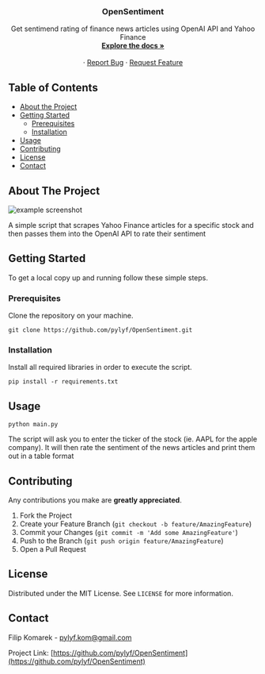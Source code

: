 
<br />
<p align="center">


  <h3 align="center">OpenSentiment</h3>

  <p align="center">
    Get sentimend rating of finance news articles using OpenAI API and Yahoo Finance
    <br />
    <a href="https://github.com/pylyf/OpenSentiment"><strong>Explore the docs »</strong></a>
    <br />
    <br />
    ·
    <a href="https://github.com/pylyf/OpenSentiment/issues">Report Bug</a>
    ·
    <a href="https://github.com/pylyf/OpenSentiment/issues">Request Feature</a>
  </p>
</p>



<!-- TABLE OF CONTENTS -->
## Table of Contents

* [About the Project](#about-the-project)
* [Getting Started](#getting-started)
  * [Prerequisites](#prerequisites)
  * [Installation](#installation)
* [Usage](#usage)
* [Contributing](#contributing)
* [License](#license)
* [Contact](#contact)



<!-- ABOUT THE PROJECT -->
## About The Project

![example screenshot]([https://github.com/pylyf/OpenSentiment/blob/master/screenshots/example.png](https://github.com/pylyf/OpenSentiment/blob/main/screenshots/screenshot.PNG))

A simple script that scrapes Yahoo Finance articles for a specific stock and then passes them into the OpenAI API to rate their sentiment
<!-- GETTING STARTED -->
## Getting Started

To get a local copy up and running follow these simple steps.

### Prerequisites

Clone the repository on your machine.
```
git clone https://github.com/pylyf/OpenSentiment.git
```

### Installation
 
Install all required libraries in order to execute the script.
```
pip install -r requirements.txt
```

<!-- USAGE EXAMPLES -->
## Usage
```
python main.py
```

The script will ask you to enter the ticker of the stock (ie. AAPL for the apple company).
It will then rate the sentiment of the news articles and print them out in a table format

<!-- CONTRIBUTING -->
## Contributing

Any contributions you make are **greatly appreciated**.

1. Fork the Project
2. Create your Feature Branch (`git checkout -b feature/AmazingFeature`)
3. Commit your Changes (`git commit -m 'Add some AmazingFeature'`)
4. Push to the Branch (`git push origin feature/AmazingFeature`)
5. Open a Pull Request

<!-- LICENSE -->
## License

Distributed under the MIT License. See `LICENSE` for more information.

<!-- CONTACT -->
## Contact

Filip Komarek - pylyf.kom@gmail.com

Project Link: [https://github.com/pylyf/OpenSentiment](https://github.com/pylyf/OpenSentiment)


<!-- MARKDOWN LINKS & IMAGES -->
<!-- https://www.markdownguide.org/basic-syntax/#reference-style-links -->
[contributors-shield]: https://img.shields.io/github/contributors/othneildrew/Best-README-Template.svg?style=flat-square
[contributors-url]: https://github.com/othneildrew/Best-README-Template/graphs/contributors
[forks-shield]: https://img.shields.io/github/forks/othneildrew/Best-README-Template.svg?style=flat-square
[forks-url]: https://github.com/othneildrew/Best-README-Template/network/members
[stars-shield]: https://img.shields.io/github/stars/othneildrew/Best-README-Template.svg?style=flat-square
[stars-url]: https://github.com/othneildrew/Best-README-Template/stargazers
[issues-shield]: https://img.shields.io/github/issues/othneildrew/Best-README-Template.svg?style=flat-square
[issues-url]: https://github.com/othneildrew/Best-README-Template/issues
[license-shield]: https://img.shields.io/github/license/othneildrew/Best-README-Template.svg?style=flat-square
[license-url]: https://github.com/othneildrew/Best-README-Template/blob/master/LICENSE.txt
[linkedin-shield]: https://img.shields.io/badge/-LinkedIn-black.svg?style=flat-square&logo=linkedin&colorB=555
[linkedin-url]: https://linkedin.com/in/othneildrew
[product-screenshot]: images/screenshot.png
